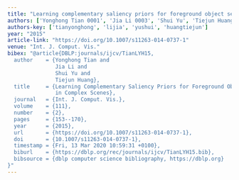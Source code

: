 ```yaml
---
title: "Learning complementary saliency priors for foreground object segmentation in complex scenes"
authors: ['Yonghong Tian 0001', 'Jia Li 0003', 'Shui Yu', 'Tiejun Huang']
authors-key: ['tianyonghong', 'lijia', 'yushui', 'huangtiejun']
year: "2015"
article-link: "https://doi.org/10.1007/s11263-014-0737-1"
venue: "Int. J. Comput. Vis."
bibex: "@article{DBLP:journals/ijcv/TianLYH15,
  author    = {Yonghong Tian and
               Jia Li and
               Shui Yu and
               Tiejun Huang},
  title     = {Learning Complementary Saliency Priors for Foreground Object Segmentation
               in Complex Scenes},
  journal   = {Int. J. Comput. Vis.},
  volume    = {111},
  number    = {2},
  pages     = {153--170},
  year      = {2015},
  url       = {https://doi.org/10.1007/s11263-014-0737-1},
  doi       = {10.1007/s11263-014-0737-1},
  timestamp = {Fri, 13 Mar 2020 10:59:31 +0100},
  biburl    = {https://dblp.org/rec/journals/ijcv/TianLYH15.bib},
  bibsource = {dblp computer science bibliography, https://dblp.org}
}"
---
```

